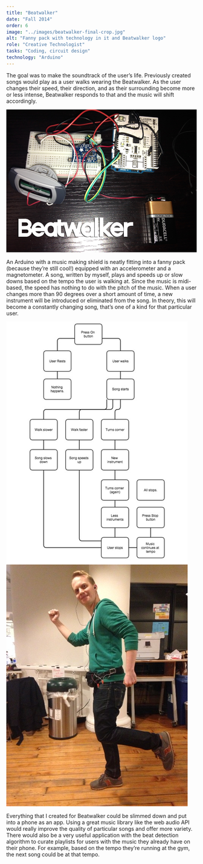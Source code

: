 ```yaml
---
title: "Beatwalker"
date: "Fall 2014"
order: 6
image: "../images/beatwalker-final-crop.jpg"
alt: "Fanny pack with technology in it and Beatwalker logo"
role: "Creative Technologist"
tasks: "Coding, circuit design"
technology: "Arduino"
---
```


The goal was to make the soundtrack of the user’s life. Previously created songs would play as a user walks wearing the Beatwalker. As the user changes their speed, their direction, and as their surrounding become more or less intense, Beatwalker responds to that and the music will shift accordingly.

![Beatwalker parts](images/Beatwalker-PictureOfParts.png)


An Arduino with a music making shield is neatly fitting into a fanny pack (because they’re still cool!) equipped with an accelerometer and a magnetometer. A song, written by myself, plays and speeds up or slow downs based on the tempo the user is walking at. Since the music is midi-based, the speed has nothing to do with the pitch of the music. When a user changes more than 90 degrees over a short amount of time, a new instrument will be introduced or eliminated from the song. In theory, this will become a constantly changing song, that’s one of a kind for that particular user.

<div class="post-img-wrapper">
  <img src="images/system_diagram.jpg" alt="Beatwalker system diagram"/>
  <img src="images/shaun-withBeatwalker.jpg" alt="Shaun with beatwalker"/>
</div>

Everything that I created for Beatwalker could be slimmed down and put into a phone as an app. Using a great music library like the web audio API would really improve the quality of particular songs and offer more variety. There would also be a very useful application with the beat detection algorithm to curate playlists for users with the music they already have on their phone. For example, based on the tempo they’re running at the gym, the next song could be at that tempo.
